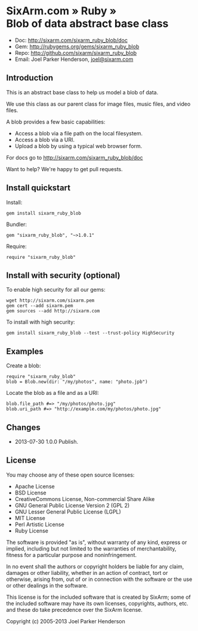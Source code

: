 # SixArm.com » Ruby » <br> Blob of data abstract base class

* Doc: <http://sixarm.com/sixarm_ruby_blob/doc>
* Gem: <http://rubygems.org/gems/sixarm_ruby_blob>
* Repo: <http://github.com/sixarm/sixarm_ruby_blob>
* Email: Joel Parker Henderson, <joel@sixarm.com>

## Introduction

This is an abstract base class to help us model a blob of data.

We use this class as our parent class for image files, music files, and video files.

A blob provides a few basic capabilities:

  * Access a blob via a file path on the local filesystem.
  * Access a blob via a URI.
  * Upload a blob by using a typical web browser form.

For docs go to <http://sixarm.com/sixarm_ruby_blob/doc>

Want to help? We're happy to get pull requests.


## Install quickstart

Install:

    gem install sixarm_ruby_blob

Bundler:

    gem "sixarm_ruby_blob", "~>1.0.1"	

Require:

    require "sixarm_ruby_blob"


## Install with security (optional)

To enable high security for all our gems:

    wget http://sixarm.com/sixarm.pem
    gem cert --add sixarm.pem
    gem sources --add http://sixarm.com

To install with high security:

    gem install sixarm_ruby_blob --test --trust-policy HighSecurity


## Examples

Create a blob:

    require "sixarm_ruby_blob"
    blob = Blob.new(dir: "/my/photos", name: "photo.jpb")

Locate the blob as a file and as a URI:

    blob.file_path #=> "/my/photos/photo.jpg"
    blob.uri_path #=> "http://example.com/my/photos/photo.jpg"


## Changes

* 2013-07-30 1.0.0 Publish.


## License

You may choose any of these open source licenses:

  * Apache License
  * BSD License
  * CreativeCommons License, Non-commercial Share Alike
  * GNU General Public License Version 2 (GPL 2)
  * GNU Lesser General Public License (LGPL)
  * MIT License
  * Perl Artistic License
  * Ruby License

The software is provided "as is", without warranty of any kind, 
express or implied, including but not limited to the warranties of 
merchantability, fitness for a particular purpose and noninfringement. 

In no event shall the authors or copyright holders be liable for any 
claim, damages or other liability, whether in an action of contract, 
tort or otherwise, arising from, out of or in connection with the 
software or the use or other dealings in the software.

This license is for the included software that is created by SixArm;
some of the included software may have its own licenses, copyrights, 
authors, etc. and these do take precedence over the SixArm license.

Copyright (c) 2005-2013 Joel Parker Henderson
